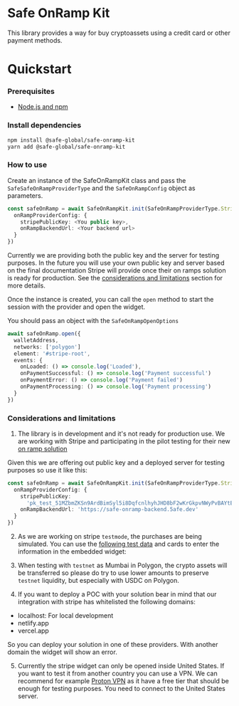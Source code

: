 # Safe OnRamp Kit

This library provides a way for buy cryptoassets using a credit card or other payment methods.

# Quickstart

### Prerequisites

- [Node.js and npm](https://docs.npmjs.com/downloading-and-installing-node-js-and-npm#using-a-node-version-manager-to-install-nodejs-and-npm)

### Install dependencies

```bash
npm install @safe-global/safe-onramp-kit
yarn add @safe-global/safe-onramp-kit
```

### How to use

Create an instance of the SafeOnRampKit class and pass the `SafeSafeOnRampProviderType` and the `SafeOnRampConfig` object as parameters.

```typescript
const safeOnRamp = await SafeOnRampKit.init(SafeOnRampProviderType.Stripe, {
  onRampProviderConfig: {
    stripePublicKey: <You public key>,
    onRampBackendUrl: <Your backend url>
  }
})
```

Currently we are providing both the public key and the server for testing purposes. In the future you will use your own public key and server based on the final documentation Stripe will provide once their on ramps solution is ready for production. See the [considerations and limitations](#considerations-and-limitations) section for more details.

Once the instance is created, you can call the `open` method to start the session with the provider and open the widget.

You should pass an object with the `SafeOnRampOpenOptions`

```typescript
await safeOnRamp.open({
  walletAddress,
  networks: ['polygon']
  element: '#stripe-root',
  events: {
    onLoaded: () => console.log('Loaded'),
    onPaymentSuccessful: () => console.log('Payment successful')
    onPaymentError: () => console.log('Payment failed')
    onPaymentProcessing: () => console.log('Payment processing')
  }
})
```

### Considerations and limitations

1. The library is in development and it's not ready for production use. We are working with Stripe and participating in the pilot testing for their new [on ramp solution](https://stripe.com/es/blog/crypto-onramp)

Given this we are offering out public key and a deployed server for testing purposes so use it like this:

```typescript
const safeOnRamp = await SafeOnRampKit.init(SafeOnRampProviderType.Stripe, {
  onRampProviderConfig: {
    stripePublicKey:
      'pk_test_51MZbmZKSn9ArdBimSyl5i8DqfcnlhyhJHD8bF2wKrGkpvNWyPvBAYtE211oHda0X3Ea1n4e9J9nh2JkpC7Sxm5a200Ug9ijfoO',
    onRampBackendUrl: 'https://safe-onramp-backend.5afe.dev'
  }
})
```

2. As we are working on stripe `testmode`, the purchases are being simulated. You can use the [following test data](https://stripe.com/docs/testing) and cards to enter the information in the embedded widget:

3. When testing with `testnet` as Mumbai in Polygon, the crypto assets will be transferred so please do try to use lower amounts to preserve `testnet` liquidity, but especially with USDC on Polygon.

4. If you want to deploy a POC with your solution bear in mind that our integration with stripe has whitelisted the following domains:

- localhost: For local development
- netlify.app
- vercel.app

So you can deploy your solution in one of these providers. With another domain the widget will show an error.

5. Currently the stripe widget can only be opened inside United States. If you want to test it from another country you can use a VPN. We can recommend for example [Proton VPN](https://protonvpn.com) as it have a free tier that should be enough for testing purposes. You need to connect to the United States server.
